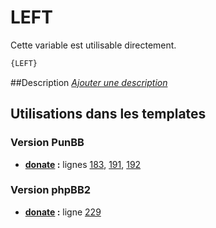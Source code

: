 # LEFT


Cette variable est utilisable directement.

```html
{LEFT}
```

##Description
[*Ajouter une description*](https://fa-tvars.appspot.com/var/LEFT)

## Utilisations dans les templates

### Version PunBB
* __[donate](../tpl/var/punbb/donate.md#readme) :__ lignes [183](../tpl/src/punbb/donate.tpl#L183), [191](../tpl/src/punbb/donate.tpl#L191), [192](../tpl/src/punbb/donate.tpl#L192)

### Version phpBB2
* __[donate](../tpl/var/subsilver/donate.md#readme) :__ ligne [229](../tpl/src/subsilver/donate.tpl#L229)